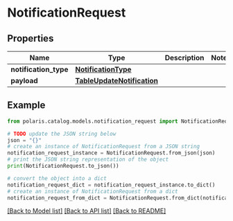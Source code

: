 # NotificationRequest


## Properties

Name | Type | Description | Notes
------------ | ------------- | ------------- | -------------
**notification_type** | [**NotificationType**](NotificationType.md) |  | 
**payload** | [**TableUpdateNotification**](TableUpdateNotification.md) |  | 

## Example

```python
from polaris.catalog.models.notification_request import NotificationRequest

# TODO update the JSON string below
json = "{}"
# create an instance of NotificationRequest from a JSON string
notification_request_instance = NotificationRequest.from_json(json)
# print the JSON string representation of the object
print(NotificationRequest.to_json())

# convert the object into a dict
notification_request_dict = notification_request_instance.to_dict()
# create an instance of NotificationRequest from a dict
notification_request_from_dict = NotificationRequest.from_dict(notification_request_dict)
```
[[Back to Model list]](../README.md#documentation-for-models) [[Back to API list]](../README.md#documentation-for-api-endpoints) [[Back to README]](../README.md)



